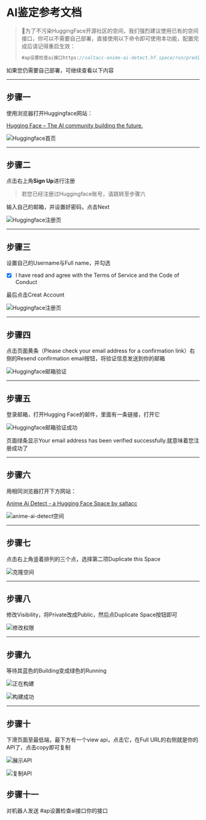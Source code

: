 # AI鉴定参考文档

> 📌为了不污染HuggingFace开源社区的空间，我们强烈建议使用已有的空间接口，你可以不需要自己部署，直接使用以下命令即可使用本功能，配置完成后请记得重启生效：
>
> ```javascript
> #ap设置检查ai接口https://saltacc-anime-ai-detect.hf.space/run/predict
> ```

如果您仍需要自己部署，可继续查看以下内容

***

## 步骤一

使用浏览器打开Huggingface网站：

[Hugging Face – The AI community building the future.](https://huggingface.co/ "Hugging Face – The AI community building the future.")

![Huggingface首页](image/image_nzS8T9Rk5Q.jpg "Huggingface首页")

***

## 步骤二

点击右上角**Sign Up**进行注册

> 若您已经注册过Huggingface账号，请跳转至步骤六

输入自己的邮箱，并设置好密码，点击Next

![Huggingface注册页](image/image_92KC4CuQ70.jpg "Huggingface注册页")

***

## 步骤三

设置自己的Username与Full name，并勾选

-   [x] I have read and agree with the Terms of Service and the Code of Conduct

最后点击Creat Account

![Huggingface注册页](image/image_YrTouDUUUo.jpg "Huggingface注册页")

***

## 步骤四

点击页面黄条（Please check your email address for a confirmation link）右侧的Resend confirmation email按钮，将验证信息发送到你的邮箱

![Huggingface邮箱验证](image/image_vf9sz3zsVm.jpg "Huggingface邮箱验证")

***

## 步骤五

登录邮箱，打开Hugging Face的邮件，里面有一条链接，打开它

![Huggingface邮箱验证成功](image/image_iC46BOmvh5.jpg "Huggingface邮箱验证成功")

页面绿条显示Your email address has been verified successfully.就意味着您注册成功了

***

## 步骤六

用相同浏览器打开下方网站：

[Anime Ai Detect - a Hugging Face Space by saltacc](https://huggingface.co/spaces/saltacc/anime-ai-detect "Anime Ai Detect - a Hugging Face Space by saltacc")

![anime-ai-detect空间](image/QQ截图20230104012536_nMtevjku1J.jpg "anime-ai-detect空间")

***

## 步骤七

点击右上角竖着排列的三个点，选择第二项Duplicate this Space

![克隆空间](image/QQ截图20230104012641_QoTGVtfSok.jpg "克隆空间")

***

## 步骤八

修改Visibility，将Private改成Public，然后点Duplicate Space按钮即可

![修改权限](image/QQ截图20230104012718_wHZzZVSonQ.jpg "修改权限")

***

## 步骤九

等待其蓝色的Building变成绿色的Running

![正在构建](image/QQ截图20230104012815_YhZdZr-OLq.jpg "正在构建")

![构建成功](image/QQ截图20230104012948_P6IT1YOats.jpg "构建成功")

***

## 步骤十

下滑页面至最低端，最下方有一个view api，点击它，在Full URL的右侧就是你的API了，点击copy即可复制

![展示API](image/QQ截图20230104013018_Vl1jGmUk2_.jpg "展示API")

![复制API](image/QQ截图20230104013100_oJjWMTioH0.jpg "复制API")

## 步骤十一

对机器人发送  #ap设置检查ai接口你的接口
